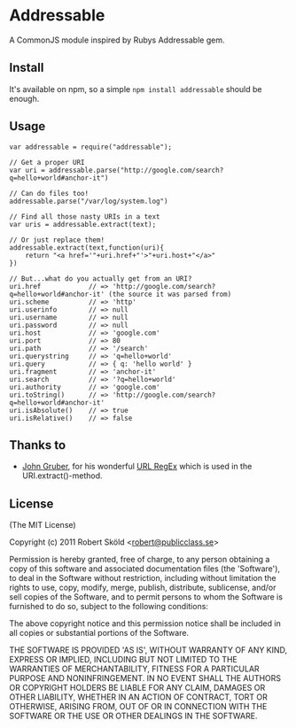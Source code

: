 # Addressable

  A CommonJS module inspired by Rubys Addressable gem.


## Install

  It's available on npm, so a simple `npm install addressable` should be enough.


## Usage

	var addressable = require("addressable");
	
	// Get a proper URI
	var uri = addressable.parse("http://google.com/search?q=hello+world#anchor-it")
	
	// Can do files too!
	addressable.parse("/var/log/system.log")
	
	// Find all those nasty URIs in a text
	var uris = addressable.extract(text);
	
	// Or just replace them!
	addressable.extract(text,function(uri){
		return "<a href='"+uri.href+"'>"+uri.host+"</a>"
	})
	
	// But...what do you actually get from an URI?
	uri.href 			// => 'http://google.com/search?q=hello+world#anchor-it' (the source it was parsed from)
	uri.scheme			// => 'http'
	uri.userinfo		// => null
	uri.username		// => null
	uri.password		// => null
	uri.host			// => 'google.com'
	uri.port			// => 80
	uri.path			// => '/search'
	uri.querystring		// => 'q=hello+world'
	uri.query			// => { q: 'hello world' }
	uri.fragment		// => 'anchor-it'
	uri.search			// => '?q=hello+world'
	uri.authority		// => 'google.com'
	uri.toString()		// => 'http://google.com/search?q=hello+world#anchor-it'
	uri.isAbsolute()	// => true
	uri.isRelative()	// => false

	
## Thanks to

* [John Gruber](http://daringfireball.net), for his wonderful [URL RegEx](http://daringfireball.net/2010/07/improved_regex_for_matching_urls) which is used in the URI.extract()-method.


## License 

(The MIT License)

Copyright (c) 2011 Robert Sk&ouml;ld &lt;robert@publicclass.se&gt;

Permission is hereby granted, free of charge, to any person obtaining
a copy of this software and associated documentation files (the
'Software'), to deal in the Software without restriction, including
without limitation the rights to use, copy, modify, merge, publish,
distribute, sublicense, and/or sell copies of the Software, and to
permit persons to whom the Software is furnished to do so, subject to
the following conditions:

The above copyright notice and this permission notice shall be
included in all copies or substantial portions of the Software.

THE SOFTWARE IS PROVIDED 'AS IS', WITHOUT WARRANTY OF ANY KIND,
EXPRESS OR IMPLIED, INCLUDING BUT NOT LIMITED TO THE WARRANTIES OF
MERCHANTABILITY, FITNESS FOR A PARTICULAR PURPOSE AND NONINFRINGEMENT.
IN NO EVENT SHALL THE AUTHORS OR COPYRIGHT HOLDERS BE LIABLE FOR ANY
CLAIM, DAMAGES OR OTHER LIABILITY, WHETHER IN AN ACTION OF CONTRACT,
TORT OR OTHERWISE, ARISING FROM, OUT OF OR IN CONNECTION WITH THE
SOFTWARE OR THE USE OR OTHER DEALINGS IN THE SOFTWARE.